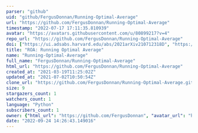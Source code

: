 ```yaml
---
parser: "github"
uid: "github/FergusDonnan/Running-Optimal-Average"
url: "https://github.com/FergusDonnan/Running-Optimal-Average"
timestamp: "2022-07-17 17:11:35.810939"
avatar: "https://avatars.githubusercontent.com/u/80899217?v=4"
repo_url: "https://github.com/FergusDonnan/Running-Optimal-Average"
doi: ["https://ui.adsabs.harvard.edu/abs/2021arXiv210712318D", "https://ui.adsabs.harvard.edu/abs/2021ascl.soft07002D/abstract"]
title: "ROA: Running Optimal Average"
name: "Running-Optimal-Average"
full_name: "FergusDonnan/Running-Optimal-Average"
html_url: "https://github.com/FergusDonnan/Running-Optimal-Average"
created_at: "2021-03-19T11:25:02Z"
updated_at: "2021-07-02T10:50:54Z"
clone_url: "https://github.com/FergusDonnan/Running-Optimal-Average.git"
size: 9
stargazers_count: 1
watchers_count: 1
language: "Python"
subscribers_count: 1
owner: {"html_url": "https://github.com/FergusDonnan", "avatar_url": "https://avatars.githubusercontent.com/u/80899217?v=4", "login": "FergusDonnan", "type": "User"}
date: "2022-09-24 14:26:43.149016"
---
```

